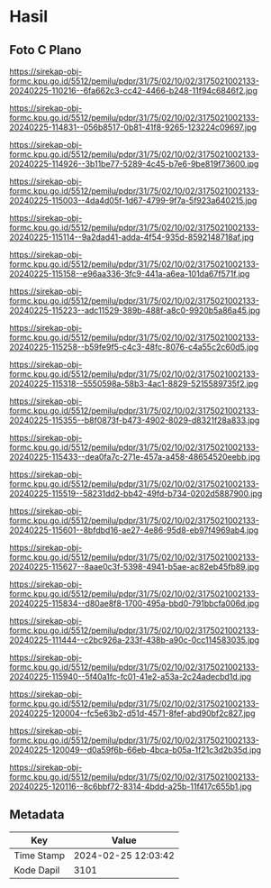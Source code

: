 # Hasil

## Foto C Plano

https://sirekap-obj-formc.kpu.go.id/5512/pemilu/pdpr/31/75/02/10/02/3175021002133-20240225-110216--6fa662c3-cc42-4466-b248-11f94c6846f2.jpg

https://sirekap-obj-formc.kpu.go.id/5512/pemilu/pdpr/31/75/02/10/02/3175021002133-20240225-114831--056b8517-0b81-41f8-9265-123224c09697.jpg

https://sirekap-obj-formc.kpu.go.id/5512/pemilu/pdpr/31/75/02/10/02/3175021002133-20240225-114926--3b11be77-5289-4c45-b7e6-9be819f73600.jpg

https://sirekap-obj-formc.kpu.go.id/5512/pemilu/pdpr/31/75/02/10/02/3175021002133-20240225-115003--4da4d05f-1d67-4799-9f7a-5f923a640215.jpg

https://sirekap-obj-formc.kpu.go.id/5512/pemilu/pdpr/31/75/02/10/02/3175021002133-20240225-115114--9a2dad41-adda-4f54-935d-8592148718af.jpg

https://sirekap-obj-formc.kpu.go.id/5512/pemilu/pdpr/31/75/02/10/02/3175021002133-20240225-115158--e96aa336-3fc9-441a-a6ea-101da67f571f.jpg

https://sirekap-obj-formc.kpu.go.id/5512/pemilu/pdpr/31/75/02/10/02/3175021002133-20240225-115223--adc11529-389b-488f-a8c0-9920b5a86a45.jpg

https://sirekap-obj-formc.kpu.go.id/5512/pemilu/pdpr/31/75/02/10/02/3175021002133-20240225-115258--b59fe9f5-c4c3-48fc-8076-c4a55c2c60d5.jpg

https://sirekap-obj-formc.kpu.go.id/5512/pemilu/pdpr/31/75/02/10/02/3175021002133-20240225-115318--5550598a-58b3-4ac1-8829-5215589735f2.jpg

https://sirekap-obj-formc.kpu.go.id/5512/pemilu/pdpr/31/75/02/10/02/3175021002133-20240225-115355--b8f0873f-b473-4902-8029-d8321f28a833.jpg

https://sirekap-obj-formc.kpu.go.id/5512/pemilu/pdpr/31/75/02/10/02/3175021002133-20240225-115433--dea0fa7c-271e-457a-a458-48654520eebb.jpg

https://sirekap-obj-formc.kpu.go.id/5512/pemilu/pdpr/31/75/02/10/02/3175021002133-20240225-115519--58231dd2-bb42-49fd-b734-0202d5887900.jpg

https://sirekap-obj-formc.kpu.go.id/5512/pemilu/pdpr/31/75/02/10/02/3175021002133-20240225-115601--8bfdbd16-ae27-4e86-95d8-eb97f4969ab4.jpg

https://sirekap-obj-formc.kpu.go.id/5512/pemilu/pdpr/31/75/02/10/02/3175021002133-20240225-115627--8aae0c3f-5398-4941-b5ae-ac82eb45fb89.jpg

https://sirekap-obj-formc.kpu.go.id/5512/pemilu/pdpr/31/75/02/10/02/3175021002133-20240225-115834--d80ae8f8-1700-495a-bbd0-791bbcfa006d.jpg

https://sirekap-obj-formc.kpu.go.id/5512/pemilu/pdpr/31/75/02/10/02/3175021002133-20240225-111444--c2bc926a-233f-438b-a90c-0cc114583035.jpg

https://sirekap-obj-formc.kpu.go.id/5512/pemilu/pdpr/31/75/02/10/02/3175021002133-20240225-115940--5f40a1fc-fc01-41e2-a53a-2c24adecbd1d.jpg

https://sirekap-obj-formc.kpu.go.id/5512/pemilu/pdpr/31/75/02/10/02/3175021002133-20240225-120004--fc5e63b2-d51d-4571-8fef-abd90bf2c827.jpg

https://sirekap-obj-formc.kpu.go.id/5512/pemilu/pdpr/31/75/02/10/02/3175021002133-20240225-120049--d0a59f6b-66eb-4bca-b05a-1f21c3d2b35d.jpg

https://sirekap-obj-formc.kpu.go.id/5512/pemilu/pdpr/31/75/02/10/02/3175021002133-20240225-120116--8c6bbf72-8314-4bdd-a25b-11f417c655b1.jpg


## Metadata

| Key        | Value               |
| ---------- | ------------------- |
| Time Stamp | 2024-02-25 12:03:42 |
| Kode Dapil | 3101                |



